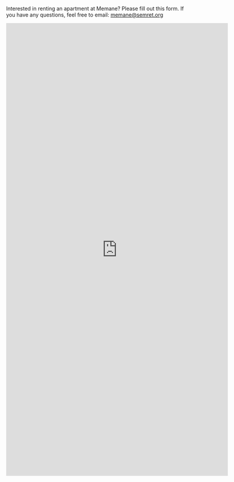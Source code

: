 Interested in renting an apartment at Memane? Please fill out this form. If you have any questions, feel free to email: memane@semret.org

<iframe src="https://docs.google.com/forms/d/e/1FAIpQLSdZrw2dt99hgHTbLkcW0wZTNEMoJkzgwQqppbWTZhDwZKjRtA/viewform" width="600" height="1225" style="border:0;" allowfullscreen="" loading="lazy"> </iframe>
